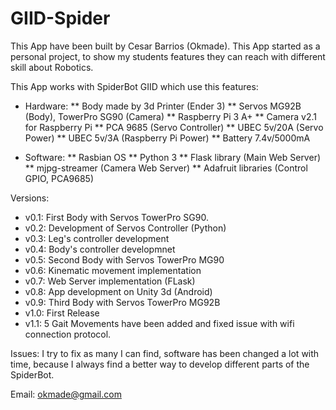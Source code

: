# GIID-Spider
This App have been built by Cesar Barrios (Okmade).
This App started as a personal project, to show my students features they can reach with different skill about Robotics.

This App works with SpiderBot GIID which use this features:

* Hardware:
    ** Body made by 3d Printer (Ender 3)
    ** Servos MG92B (Body), TowerPro SG90 (Camera)
    ** Raspberry Pi  3 A+
    ** Camera v2.1 for Raspberry Pi
    ** PCA 9685 (Servo Controller)
    ** UBEC 5v/20A (Servo Power)
    ** UBEC 5v/3A (Raspberry Pi Power)
    ** Battery 7.4v/5000mA

* Software:
    ** Rasbian OS
    ** Python 3
    ** Flask library (Main Web Server)
    ** mjpg-streamer (Camera Web Server)
    ** Adafruit libraries (Control GPIO, PCA9685)

Versions:
* v0.1: First Body with Servos TowerPro SG90.
* v0.2: Development of Servos Controller (Python)
* v0.3: Leg's controller development
* v0.4: Body's controller developmnet
* v0.5: Second Body with Servos TowerPro MG90
* v0.6: Kinematic movement implementation
* v0.7: Web Server implementation (FLask)
* v0.8: App development on Unity 3d (Android)
* v0.9: Third Body with Servos TowerPro MG92B
* v1.0: First Release
* v1.1: 5 Gait Movements have been added and fixed issue with wifi connection protocol.

Issues: I try to fix as many I can find, software has been changed a lot with time, because I always find a better way to develop different parts of the SpiderBot.

Email: okmade@gmail.com
